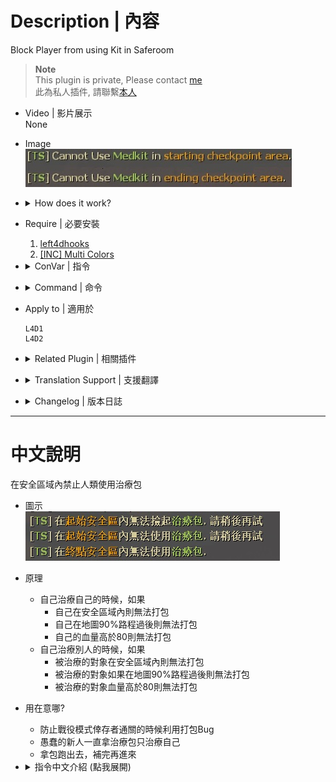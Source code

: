# Description | 內容
Block Player from using Kit in Saferoom

> __Note__ <br/>
This plugin is private, Please contact [me](https://github.com/fbef0102/Game-Private_Plugin#私人插件列表-private-plugins-list)<br/>
此為私人插件, 請聯繫[本人](https://github.com/fbef0102/Game-Private_Plugin#私人插件列表-private-plugins-list)

* Video | 影片展示
<br/>None

* Image
	<br/>![l4d_saferoom_prevent_kit_1](image/l4d_saferoom_prevent_kit_1.jpg)

* <details><summary>How does it work?</summary>

	* You can't use first aid kits in start safe room and end safe room
	* You can't use first aid kits after you reach 90% of map completion
	* You can't use first aid kits if health >= 90 outside the safe area
</details>

* Require | 必要安裝
	1. [left4dhooks](https://forums.alliedmods.net/showthread.php?t=321696)
	2. [[INC] Multi Colors](https://github.com/fbef0102/L4D1_2-Plugins/releases/tag/Multi-Colors)

* <details><summary>ConVar | 指令</summary>

	* cfg/sourcemod/l4d_saferoom_prevent_kit.cfg
		```php
		// In starting checkpoint area, 1=Prevent players from picking up first aid kit, 2=Prevent players from using first aid kit. Add numbers together
		l4d_saferoom_prevent_kit_start_area "2"

		// If 1, Prevent players from picking up and using first aid kit in starting checkpoint area until time passed after round starts. (0=Always prevent)
		l4d_saferoom_prevent_kit_start_time "60.0"

		// In ending checkpoint area, 1=Prevent players from picking up first aid kit, 2=Prevent players from using first aid kit. Add numbers together
		l4d_saferoom_prevent_kit_end_area "3"

		// Prevent players from using first aid kit after survivor has reach progress >= this value in flow percent on Non-Final Map (0=0ff)
		l4d_saferoom_prevent_kit_survivor_proress "90"

		// Prevent players from using first aid kit if health >= this value in starting checkpoint area (0=0ff)
		l4d_saferoom_prevent_kit_heal_shield_start "80"

		// Prevent players from using first aid kit if health >= this value in ending checkpoint area (0=0ff)
		l4d_saferoom_prevent_kit_heal_shield_end "80"

		// Prevent players from using first aid kit if health >= this value outside the safe area (0=0ff)
		l4d_saferoom_prevent_kit_heal_shield_out "90"

		// Time between sending a warning message (0=Disable message)
		l4d_saferoom_prevent_kit_messagetime "2.5"
		```
</details>

* <details><summary>Command | 命令</summary>
	
	None
</details>

* Apply to | 適用於
	```
	L4D1
	L4D2
	```

* <details><summary>Related Plugin | 相關插件</summary>
	
	1. [Bot Healing Values](/Plugin_插件/Bot_IQ_200_Bot_智商加強/l4d_bot_healing): Set the health value bots require before using First Aid, Pain Pills or Adrenaline. (target is self or bot or player)
		> 只要生命值不低於一定血量，Bot不會使用醫療包治療對象與傳送藥丸給對象 (對象區分為自己、隊友Bot、真人玩家)
</details>

* <details><summary>Translation Support | 支援翻譯</summary>

	```
	English
	繁體中文
	简体中文
	```
</details>

* <details><summary>Changelog | 版本日誌</summary>

	* v1.8 (2024-9-17)
		* Update cvars
		* Add translation file

	* v1.7 (2023-6-20)
		* Require left4dhooks v1.33 or above

	* v1.6 (2023-5-27)
		* Fixed Error after v1.5

	* v1.5 (2023-4-26)
	* v1.4 (2023-4-3)
		* Add a cvar

	* v1.3 (2023-3-13)
		* Fixed teleporting players in the some trash custom map when using kits. Thanks to "梓" for reporting.

	* v1.2
		* Fixed teleporting players in the final when using kits. Thanks to "Shadow" for reporting.

	* v1.0
		* Initial Release
</details>

- - - -
# 中文說明
在安全區域內禁止人類使用治療包

* 圖示
	<br/>![zho/l4d_saferoom_prevent_kit_1](image/zho/l4d_saferoom_prevent_kit_1.jpg)

* 原理
	* 自己治療自己的時候，如果
		* 自己在安全區域內則無法打包
		* 自己在地圖90%路程過後則無法打包
		* 自己的血量高於80則無法打包
	* 自己治療別人的時候，如果
		* 被治療的對象在安全區域內則無法打包
		* 被治療的對象如果在地圖90%路程過後則無法打包
		* 被治療的對象血量高於80則無法打包

* 用在意哪?
	* 防止戰役模式倖存者通關的時候利用打包Bug
	* 愚蠢的新人一直拿治療包只治療自己
	* 拿包跑出去，補完再進來

* <details><summary>指令中文介紹 (點我展開)</summary>

	* cfg/sourcemod/l4d_saferoom_prevent_kit.cfg
		```php
		// 1=在起始安全區域內不能撿起治療包 (第一關不受影響)
		// 2=在起始安全區域內禁止使用治療包 
		// 將數字相加起來
		l4d_saferoom_prevent_kit_start_area "2"

		// 回合開始60秒內無法在起始安全室內使用與撿起治療包 (0=永遠禁止)
		l4d_saferoom_prevent_kit_start_time "60.0"

		// 1=在終點安全區域內不能撿起治療包
		// 2=在終點安全區域內禁止使用治療包
		// 將數字相加起來
		l4d_saferoom_prevent_kit_end_area "3"

		// 當倖存者達到90%路程之後，無法使用手上的治療包 (最終關除外，0=關閉這項功能)
		l4d_saferoom_prevent_kit_survivor_proress "90"

		// 在起點安全區域內，如果玩家的血量大於或等於此數值之時，無法使用治療包 (0=關閉這項功能)
		l4d_saferoom_prevent_kit_heal_shield_start "80"

		// 在終點安全區域內，當倖存者血量大於或等於此數值之時，無法使用治療包 (0=關閉這項功能)
		l4d_saferoom_prevent_kit_heal_shield_end "80"

		// 在安全區域外路程上，當倖存者血量大於或等於此數值之時，無法使用治療包 (0=關閉這項功能)
		l4d_saferoom_prevent_kit_heal_shield_out "90"

		// 提示顯示的時間間隔 (0=關閉提示)
		l4d_saferoom_prevent_kit_messagetime "2.5"
		```
</details>

